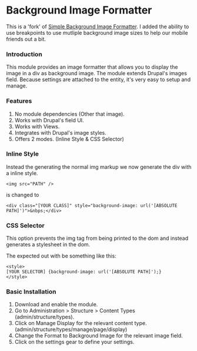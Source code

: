# Background Image Formatter

This is a 'fork' of [Simple Background Image Formatter](https://www.drupal.org/project/background_image_formatter). I added the ability to use breakpoints to use mutliple background image sizes to help our mobile friends out a bit.

### Introduction

This module provides an image formatter that allows you to display the image in a div as background image.
The module extends Drupal's images field. Because settings are attached to the entity, it's very easy to setup and manage.

### Features

1. No module dependencies (Other that image).
2. Works with Drupal's field UI.
3. Works with Views.
4. Integrates with Drupal's image styles.
5. Offers 2 modes. (Inline Style & CSS Selector)

### Inline Style

Instead the generating the normal img markup we now generate the div with a inline style.

`<img src="PATH" />`

is changed to

`<div class="[YOUR CLASS]" style="background-image: url('[ABSOLUTE PATH]')">&nbps;</div>`


### CSS Selector

This option prevents the img tag from being printed to the dom and instead generates a stylesheet in the dom.

The expected out with be something like this:

```
<style>
[YOUR SELECTOR] {background-image: url('[ABSOLUTE PATH]');}
</style>
```



### Basic Installation

1. Download and enable the module.
2. Go to Administration >  Structure > Content Types (admin/structure/types).
3. Click on Manage Display for the relevant content type. (admin/structure/types/manage/page/display)
4. Change the Format to Background Image for the relevant image field.
5. Click on the settings gear to define your settings.
